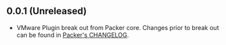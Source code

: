 ## 0.0.1 (Unreleased)

* VMware Plugin break out from Packer core. Changes prior to break out can be found in [Packer's CHANGELOG](https://github.com/hashicorp/packer/blob/master/CHANGELOG.md).
